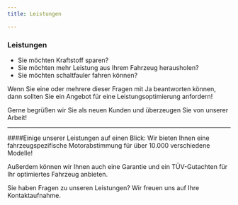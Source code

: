 ```yaml
---
title: Leistungen

---
```

### Leistungen
- Sie möchten Kraftstoff sparen?
- Sie möchten mehr Leistung aus Ihrem Fahrzeug herausholen?
- Sie möchten schaltfauler fahren können?

Wenn Sie eine oder mehrere dieser Fragen mit Ja beantworten können, dann sollten Sie ein Angebot für eine Leistungsoptimierung anfordern!

Gerne begrüßen wir Sie als neuen Kunden und überzeugen Sie von unserer Arbeit!

---

####Einige unserer Leistungen auf einen Blick:
Wir bieten Ihnen eine fahrzeugspezifische Motorabstimmung für über 10.000 verschiedene Modelle!

Außerdem können wir Ihnen auch eine Garantie und ein TÜV-Gutachten für Ihr optimiertes Fahrzeug anbieten.

Sie haben Fragen zu unseren Leistungen? Wir freuen uns auf Ihre Kontaktaufnahme.